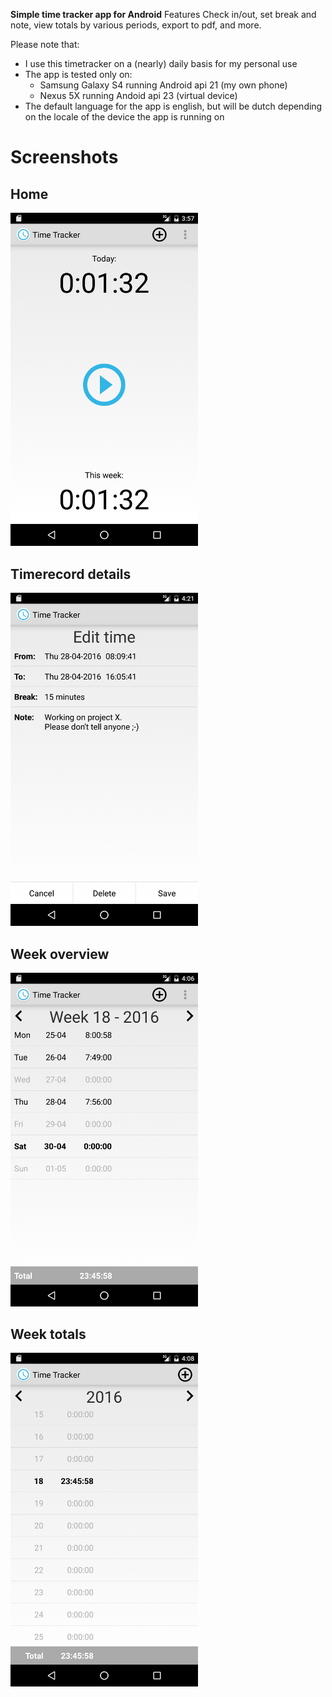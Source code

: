 **Simple time tracker app for Android**
Features Check in/out, set break and note, view totals by various periods, export to pdf, and more.

Please note that:
- I use this timetracker on a (nearly) daily basis for my personal use
- The app is tested only on:
    - Samsung Galaxy S4 running Android api 21 (my own phone)
    - Nexus 5X running Andoid api 23 (virtual device)
- The default language for the app is english, but will be dutch depending on the locale of the device the app is running on

# Screenshots

## Home
<img src="https://raw.githubusercontent.com/bassages/TimeTracker/master/screenshots/home.png" width="300">

## Timerecord details
<img src="https://raw.githubusercontent.com/bassages/TimeTracker/master/screenshots/timerecord-details.png" width="300">

## Week overview
<img src="https://raw.githubusercontent.com/bassages/TimeTracker/master/screenshots/week-view.png" width="300">

## Week totals
<img src="https://raw.githubusercontent.com/bassages/TimeTracker/master/screenshots/week-totals.png" width="300">
